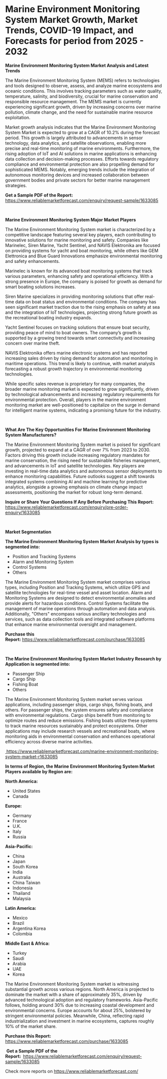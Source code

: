 <p><h1>Marine Environment Monitoring System Market Growth, Market Trends, COVID-19 Impact, and Forecasts for period from 2025 - 2032</h1></p><p><strong>Marine Environment Monitoring System Market Analysis and Latest Trends</strong></p>
<p><p>The Marine Environment Monitoring System (MEMS) refers to technologies and tools designed to observe, assess, and analyze marine ecosystems and oceanic conditions. This involves tracking parameters such as water quality, temperature, salinity, and biodiversity, crucial for marine conservation and responsible resource management. The MEMS market is currently experiencing significant growth, driven by increasing concerns over marine pollution, climate change, and the need for sustainable marine resource exploitation.</p><p>Market growth analysis indicates that the Marine Environment Monitoring System Market is expected to grow at a CAGR of 10.2% during the forecast period. This growth is largely attributed to advancements in sensor technology, data analytics, and satellite observations, enabling more precise and real-time monitoring of marine environments. Furthermore, the rising adoption of IoT and AI solutions in marine applications is enhancing data collection and decision-making processes. Efforts towards regulatory compliance and environmental protection are also propelling demand for sophisticated MEMS. Notably, emerging trends include the integration of autonomous monitoring devices and increased collaboration between government bodies and private sectors for better marine management strategies.</p></p>
<p><strong>Get a Sample PDF of the Report:&nbsp;</strong> <a href="https://www.reliablemarketforecast.com/enquiry/request-sample/1633085?utm_campaign=2731&utm_medium=2&utm_source=Github&utm_content=ia&utm_term=29032025&utm_id=marine-environment-monitoring-system">https://www.reliablemarketforecast.com/enquiry/request-sample/1633085</a></p>
<p>&nbsp;</p>
<p><strong>Marine Environment Monitoring System Major Market Players</strong></p>
<p><p>The Marine Environment Monitoring System market is characterized by a competitive landscape featuring several key players, each contributing to innovative solutions for marine monitoring and safety. Companies like Marinelec, Siren Marine, Yacht Sentinel, and NAVIS Elektronika are focused on providing systems for yacht and boat monitoring, while others like GEM Elettronica and Blue Guard Innovations emphasize environmental monitoring and safety enhancements.</p><p>Marinelec is known for its advanced boat monitoring systems that track various parameters, enhancing safety and operational efficiency. With a strong presence in Europe, the company is poised for growth as demand for smart boating solutions increases.</p><p>Siren Marine specializes in providing monitoring solutions that offer real-time data on boat status and environmental conditions. The company has seen significant market traction due to the rising emphasis on safety at sea and the integration of IoT technologies, projecting strong future growth as the recreational boating industry expands.</p><p>Yacht Sentinel focuses on tracking solutions that ensure boat security, providing peace of mind to boat owners. The company’s growth is supported by a growing trend towards smart connectivity and increasing concern over marine theft.</p><p>NAVIS Elektronika offers marine electronic systems and has reported increasing sales driven by rising demand for automation and monitoring in maritime operations. This trend is likely to continue, with market analysts forecasting a robust growth trajectory in environmental monitoring technologies.</p><p>While specific sales revenue is proprietary for many companies, the broader marine monitoring market is expected to grow significantly, driven by technological advancements and increasing regulatory requirements for environmental protection. Overall, players in the marine environment monitoring market are well-positioned to capitalize on the surge in demand for intelligent marine systems, indicating a promising future for the industry.</p></p>
<p>&nbsp;</p>
<p><strong>What Are The Key Opportunities For Marine Environment Monitoring System Manufacturers?</strong></p>
<p><p>The Marine Environment Monitoring System market is poised for significant growth, projected to expand at a CAGR of over 7% from 2023 to 2030. Factors driving this growth include increasing regulatory mandates for marine conservation, the rising need for sustainable fisheries management, and advancements in IoT and satellite technologies. Key players are investing in real-time data analytics and autonomous sensor deployments to enhance monitoring capabilities. Future outlooks suggest a shift towards integrated systems combining AI and machine learning for predictive analytics, alongside a growing emphasis on climate change impact assessments, positioning the market for robust long-term demand.</p></p>
<p><strong>Inquire or Share Your Questions If Any Before Purchasing This Report:</strong> <a href="https://www.reliablemarketforecast.com/enquiry/pre-order-enquiry/1633085?utm_campaign=2731&utm_medium=2&utm_source=Github&utm_content=ia&utm_term=29032025&utm_id=marine-environment-monitoring-system">https://www.reliablemarketforecast.com/enquiry/pre-order-enquiry/1633085</a></p>
<p>&nbsp;</p>
<p><strong>Market Segmentation</strong></p>
<p><strong>The Marine Environment Monitoring System Market Analysis by types is segmented into:</strong></p>
<p><ul><li>Position and Tracking Systems</li><li>Alarm and Monitoring System</li><li>Control Systems</li><li>Others</li></ul></p>
<p><p>The Marine Environment Monitoring System market comprises various types, including Position and Tracking Systems, which utilize GPS and satellite technologies for real-time vessel and asset location. Alarm and Monitoring Systems are designed to detect environmental anomalies and provide alerts for hazardous conditions. Control Systems facilitate the management of marine operations through automation and data analysis. Additionally, "Others" encompass various ancillary technologies and services, such as data collection tools and integrated software platforms that enhance marine environmental oversight and management.</p></p>
<p><strong>Purchase this Report:&nbsp;</strong><a href="https://www.reliablemarketforecast.com/purchase/1633085?utm_campaign=2731&utm_medium=2&utm_source=Github&utm_content=ia&utm_term=29032025&utm_id=marine-environment-monitoring-system">https://www.reliablemarketforecast.com/purchase/1633085</a></p>
<p>&nbsp;</p>
<p><strong>The Marine Environment Monitoring System Market Industry Research by Application is segmented into:</strong></p>
<p><ul><li>Passenger Ship</li><li>Cargo Ship</li><li>Fishing Boat</li><li>Others</li></ul></p>
<p><p>The Marine Environment Monitoring System market serves various applications, including passenger ships, cargo ships, fishing boats, and others. For passenger ships, the system ensures safety and compliance with environmental regulations. Cargo ships benefit from monitoring to optimize routes and reduce emissions. Fishing boats utilize these systems to track marine resources sustainably and protect ecosystems. Other applications may include research vessels and recreational boats, where monitoring aids in environmental conservation and enhances operational efficiency across diverse marine activities.</p></p>
<p><a href="https://www.reliablemarketforecast.com/marine-environment-monitoring-system-market-r1633085?utm_campaign=2731&utm_medium=2&utm_source=Github&utm_content=ia&utm_term=29032025&utm_id=marine-environment-monitoring-system">&nbsp;https://www.reliablemarketforecast.com/marine-environment-monitoring-system-market-r1633085</a></p>
<p><strong>In terms of Region, the Marine Environment Monitoring System Market Players available by Region are:</strong></p>
<p>
    <p> <strong> North America: </strong>
        <ul>
            <li>United States</li>
            <li>Canada</li>
        </ul>
        </p> 
    <p> <strong> Europe: </strong>
        <ul>
            <li>Germany</li>
            <li>France</li>
            <li>U.K.</li>
            <li>Italy</li>
            <li>Russia</li>
        </ul>
        </p> 
    <p> <strong> Asia-Pacific: </strong>
        <ul>
            <li>China</li>
            <li>Japan</li>
            <li>South Korea</li>
            <li>India</li>
            <li>Australia</li>
            <li>China Taiwan</li>
            <li>Indonesia</li>
            <li>Thailand</li>
            <li>Malaysia</li>
        </ul>
        </p> 
    <p> <strong> Latin America: </strong>
        <ul>
            <li>Mexico</li>
            <li>Brazil</li>
            <li>Argentina Korea</li>
            <li>Colombia</li>
        </ul>
        </p> 
    <p> <strong> Middle East & Africa: </strong>
        <ul>
            <li>Turkey</li>
            <li>Saudi</li>
            <li>Arabia</li>
            <li>UAE</li>
            <li>Korea</li>
        </ul>
    </p>
    </p>
<p><p>The Marine Environment Monitoring System market is witnessing substantial growth across various regions. North America is projected to dominate the market with a share of approximately 35%, driven by advanced technological adoption and regulatory frameworks. Asia-Pacific follows, holding around 30% due to increasing coastal development and environmental concerns. Europe accounts for about 25%, bolstered by stringent environmental policies. Meanwhile, China, reflecting rapid industrialization and investment in marine ecosystems, captures roughly 10% of the market share.</p></p>
<p><strong>Purchase this Report: </strong><a href="https://www.reliablemarketforecast.com/purchase/1633085?utm_campaign=2731&utm_medium=2&utm_source=Github&utm_content=ia&utm_term=29032025&utm_id=marine-environment-monitoring-system">https://www.reliablemarketforecast.com/purchase/1633085</a></p>
<p>&nbsp;<strong>Get a Sample PDF of the Report:&nbsp;&nbsp;</strong><a href="https://www.reliablemarketforecast.com/enquiry/request-sample/1633085?utm_campaign=2731&utm_medium=2&utm_source=Github&utm_content=ia&utm_term=29032025&utm_id=marine-environment-monitoring-system">https://www.reliablemarketforecast.com/enquiry/request-sample/1633085</a></p>
<p><strong></strong></p>
<p>Check more reports on <a href="https://www.reliablemarketforecast.com/?utm_campaign=2731&utm_medium=2&utm_source=Github&utm_content=ia&utm_term=29032025&utm_id=marine-environment-monitoring-system">https://www.reliablemarketforecast.com/</a></p>